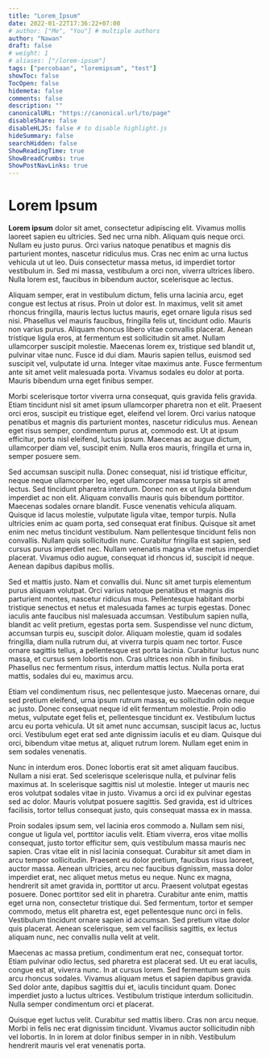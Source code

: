 ```yaml
---
title: "Lorem_Ipsum"
date: 2022-01-22T17:36:22+07:00
# author: ["Me", "You"] # multiple authors
author: "Nawan"
draft: false
# weight: 1
# aliases: ["/lorem-ipsum"]
tags: ["percobaan", "loremipsum", "test"]
showToc: false
TocOpen: false
hidemeta: false
comments: false
description: ""
canonicalURL: "https://canonical.url/to/page"
disableShare: false
disableHLJS: false # to disable highlight.js
hideSummary: false
searchHidden: false
ShowReadingTime: true
ShowBreadCrumbs: true
ShowPostNavLinks: true
---
```


# Lorem Ipsum

**Lorem ipsum** dolor sit amet, consectetur adipiscing elit. Vivamus mollis laoreet sapien eu ultricies. Sed nec urna nibh. Aliquam quis neque orci. Nullam eu justo purus. Orci varius natoque penatibus et magnis dis parturient montes, nascetur ridiculus mus. Cras nec enim ac urna luctus vehicula ut ut leo. Duis consectetur massa metus, id imperdiet tortor vestibulum in. Sed mi massa, vestibulum a orci non, viverra ultrices libero. Nulla lorem est, faucibus in bibendum auctor, scelerisque ac lectus.

Aliquam semper, erat in vestibulum dictum, felis urna lacinia arcu, eget congue est lectus at risus. Proin ut dolor est. In maximus, velit sit amet rhoncus fringilla, mauris lectus luctus mauris, eget ornare ligula risus sed nisi. Phasellus vel mauris faucibus, fringilla felis ut, tincidunt odio. Mauris non varius purus. Aliquam rhoncus libero vitae convallis placerat. Aenean tristique ligula eros, at fermentum est sollicitudin sit amet. Nullam ullamcorper suscipit molestie. Maecenas lorem ex, tristique sed blandit ut, pulvinar vitae nunc. Fusce id dui diam. Mauris sapien tellus, euismod sed suscipit vel, vulputate id urna. Integer vitae maximus ante. Fusce fermentum ante sit amet velit malesuada porta. Vivamus sodales eu dolor at porta. Mauris bibendum urna eget finibus semper.

Morbi scelerisque tortor viverra urna consequat, quis gravida felis gravida. Etiam tincidunt nisl sit amet ipsum ullamcorper pharetra non et elit. Praesent orci eros, suscipit eu tristique eget, eleifend vel lorem. Orci varius natoque penatibus et magnis dis parturient montes, nascetur ridiculus mus. Aenean eget risus semper, condimentum purus at, commodo est. Ut at ipsum efficitur, porta nisl eleifend, luctus ipsum. Maecenas ac augue dictum, ullamcorper diam vel, suscipit enim. Nulla eros mauris, fringilla et urna in, semper posuere sem.

Sed accumsan suscipit nulla. Donec consequat, nisi id tristique efficitur, neque neque ullamcorper leo, eget ullamcorper massa turpis sit amet lectus. Sed tincidunt pharetra interdum. Donec non ex ut ligula bibendum imperdiet ac non elit. Aliquam convallis mauris quis bibendum porttitor. Maecenas sodales ornare blandit. Fusce venenatis vehicula aliquam. Quisque id lacus molestie, vulputate ligula vitae, tempor turpis. Nulla ultricies enim ac quam porta, sed consequat erat finibus. Quisque sit amet enim nec metus tincidunt vestibulum. Nam pellentesque tincidunt felis non convallis. Nullam quis sollicitudin nunc. Curabitur fringilla est sapien, sed cursus purus imperdiet nec. Nullam venenatis magna vitae metus imperdiet placerat. Vivamus odio augue, consequat id rhoncus id, suscipit id neque. Aenean dapibus dapibus mollis.

Sed et mattis justo. Nam et convallis dui. Nunc sit amet turpis elementum purus aliquam volutpat. Orci varius natoque penatibus et magnis dis parturient montes, nascetur ridiculus mus. Pellentesque habitant morbi tristique senectus et netus et malesuada fames ac turpis egestas. Donec iaculis ante faucibus nisl malesuada accumsan. Vestibulum sapien nulla, blandit ac velit pretium, egestas porta sem. Suspendisse vel nunc dictum, accumsan turpis eu, suscipit dolor. Aliquam molestie, quam id sodales fringilla, diam nulla rutrum dui, at viverra turpis quam nec tortor. Fusce ornare sagittis tellus, a pellentesque est porta lacinia. Curabitur luctus nunc massa, et cursus sem lobortis non. Cras ultrices non nibh in finibus. Phasellus nec fermentum risus, interdum mattis lectus. Nulla porta erat mattis, sodales dui eu, maximus arcu.

Etiam vel condimentum risus, nec pellentesque justo. Maecenas ornare, dui sed pretium eleifend, urna ipsum rutrum massa, eu sollicitudin odio neque ac justo. Donec consequat neque id elit fermentum molestie. Proin odio metus, vulputate eget felis et, pellentesque tincidunt ex. Vestibulum luctus arcu eu porta vehicula. Ut sit amet nunc accumsan, suscipit lacus ac, luctus orci. Vestibulum eget erat sed ante dignissim iaculis et eu diam. Quisque dui orci, bibendum vitae metus at, aliquet rutrum lorem. Nullam eget enim in sem sodales venenatis.

Nunc in interdum eros. Donec lobortis erat sit amet aliquam faucibus. Nullam a nisi erat. Sed scelerisque scelerisque nulla, et pulvinar felis maximus at. In scelerisque sagittis nisl ut molestie. Integer ut mauris nec eros volutpat sodales vitae in justo. Vivamus a orci id ex pulvinar egestas sed ac dolor. Mauris volutpat posuere sagittis. Sed gravida, est id ultrices facilisis, tortor tellus consequat justo, quis consequat massa ex in massa.

Proin sodales ipsum sem, vel lacinia eros commodo a. Nullam sem nisi, congue ut ligula vel, porttitor iaculis velit. Etiam viverra, eros vitae mollis consequat, justo tortor efficitur sem, quis vestibulum massa mauris nec sapien. Cras vitae elit in nisl lacinia consequat. Curabitur sit amet diam in arcu tempor sollicitudin. Praesent eu dolor pretium, faucibus risus laoreet, auctor massa. Aenean ultricies, arcu nec faucibus dignissim, massa dolor imperdiet erat, nec aliquet metus metus eu neque. Nunc ex magna, hendrerit sit amet gravida in, porttitor ut arcu. Praesent volutpat egestas posuere. Donec porttitor sed elit in pharetra. Curabitur ante enim, mattis eget urna non, consectetur tristique dui. Sed fermentum, tortor et semper commodo, metus elit pharetra est, eget pellentesque nunc orci in felis. Vestibulum tincidunt ornare sapien id accumsan. Sed pretium vitae dolor quis placerat. Aenean scelerisque, sem vel facilisis sagittis, ex lectus aliquam nunc, nec convallis nulla velit at velit.

Maecenas ac massa pretium, condimentum erat nec, consequat tortor. Etiam pulvinar odio lectus, sed pharetra est placerat sed. Ut eu erat iaculis, congue est at, viverra nunc. In at cursus lorem. Sed fermentum sem quis arcu rhoncus sodales. Vivamus aliquam metus et sapien dapibus gravida. Sed dolor ante, dapibus sagittis dui et, iaculis tincidunt quam. Donec imperdiet justo a luctus ultrices. Vestibulum tristique interdum sollicitudin. Nulla semper condimentum orci et placerat.

Quisque eget luctus velit. Curabitur sed mattis libero. Cras non arcu neque. Morbi in felis nec erat dignissim tincidunt. Vivamus auctor sollicitudin nibh vel lobortis. In in lorem at dolor finibus semper in in nibh. Vestibulum hendrerit mauris vel erat venenatis porta. 

